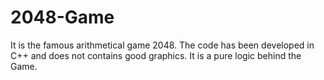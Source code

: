 # 2048-Game
It is the famous arithmetical game 2048. The code has been developed in C++ and does not contains good graphics. It is a pure logic behind the Game.

